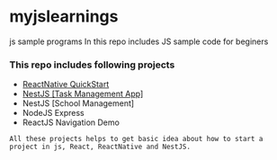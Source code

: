 # myjslearnings
js sample programs
In this repo includes JS sample code for beginers

### This repo includes following projects
* <a name="anchor"><a href="https://github.com/albin-joseph/myjslearnings/tree/master/ReactNative/rnQuickStart">ReactNative QuickStart</a>
* <a name="anchor"><a href="https://github.com/albin-joseph/myjslearnings/tree/master/nestjs">NestJS [Task Management App]</a>
* NestJS [School Management]
* NodeJS Express
* ReactJS Navigation Demo

` All these projects helps to get basic idea about how to start a project in js, React, ReactNative and NestJS. `

